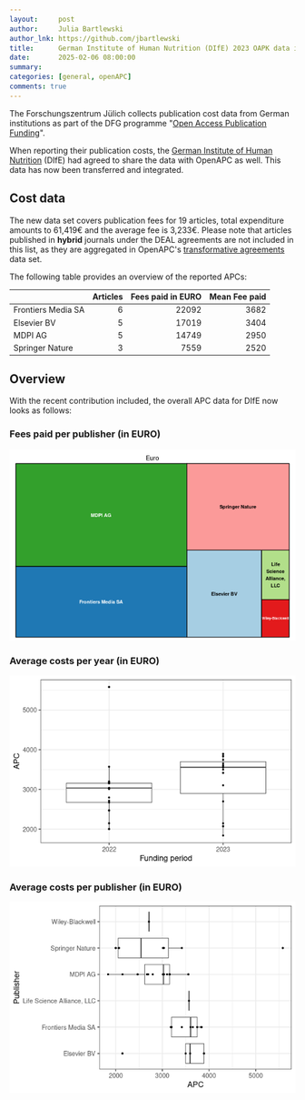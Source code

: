 ```yaml
---
layout:     post
author:     Julia Bartlewski
author_lnk: https://github.com/jbartlewski
title:      German Institute of Human Nutrition (DIfE) 2023 OAPK data integrated
date:       2025-02-06 08:00:00
summary:    
categories: [general, openAPC]
comments: true
---
```





The Forschungszentrum Jülich collects publication cost data from German institutions as part of the DFG programme "[Open Access Publication Funding](https://www.fz-juelich.de/en/zb/open-science/open-access/monitoring-dfg-oa-publication-funding)".

When reporting their publication costs, the [German Institute of Human Nutrition](https://www.dife.de/en/) (DIfE) had agreed to share the data with OpenAPC as well. This data has now been transferred and integrated.



## Cost data



The new data set covers publication fees for 19 articles, total expenditure amounts to 61,419€ and the average fee is 3,233€. Please note that articles published in **hybrid** journals under the DEAL agreements are not included in this list, as they are aggregated in OpenAPC's [transformative agreements](https://github.com/OpenAPC/openapc-de/tree/master/data/transformative_agreements) data set.

The following table provides an overview of the reported APCs: 




|                   | Articles| Fees paid in EURO| Mean Fee paid|
|:------------------|--------:|-----------------:|-------------:|
|Frontiers Media SA |        6|             22092|          3682|
|Elsevier BV        |        5|             17019|          3404|
|MDPI AG            |        5|             14749|          2950|
|Springer Nature    |        3|              7559|          2520|



## Overview

With the recent contribution included, the overall APC data for DIfE now looks as follows:

### Fees paid per publisher (in EURO)

![plot of chunk tree_dife_2025_02_06_full](/figure/tree_dife_2025_02_06_full-1.png)

###  Average costs per year (in EURO)

![plot of chunk box_dife_2025_02_06_year_full](/figure/box_dife_2025_02_06_year_full-1.png)

###  Average costs per publisher (in EURO)

![plot of chunk box_dife_2025_02_06_publisher_full](/figure/box_dife_2025_02_06_publisher_full-1.png)
